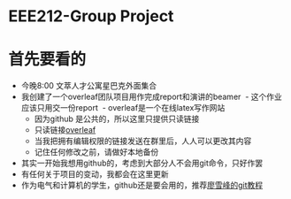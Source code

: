 # EEE212-Group Project
# 首先要看的
- 今晚8:00 文萃人才公寓星巴克外面集合
- 我创建了一个overleaf团队项目用作完成report和演讲的beamer
  - 这个作业应该只用交一份report
  - overleaf是一个在线latex写作网站
  - 因为github 是公共的，所以这里只提供只读链接
  - 只读链接[overleaf](https://www.overleaf.com/read/qjhghfgknbsq)
  - 当我把拥有编辑权限的链接发送在群里后，人人可以更改其内容
  - 记住任何修改之前，请做好本地备份
 - 其实一开始我想用github的，考虑到大部分人不会用git命令，只好作罢
 - 有任何关于项目的变动，我都会在这里更新
 - 作为电气和计算机的学生，github还是要会用的，推荐[廖雪峰的git教程](https://www.liaoxuefeng.com/wiki/0013739516305929606dd18361248578c67b8067c8c017b000)
